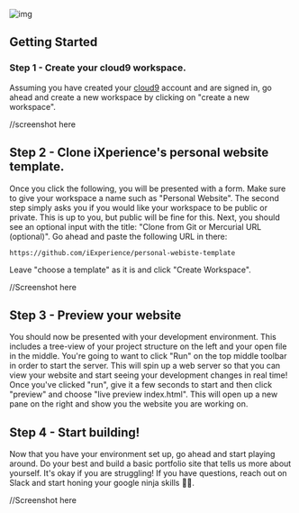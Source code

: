 ![img](https://www.dropbox.com/s/xg1mpl68hkg65bc/Screenshot%202017-05-04%2000.28.27.png?dl=0)
## Getting Started

### Step 1 - Create your cloud9 workspace.
Assuming you have created your [cloud9](https://c9.io/) account and are signed in, go ahead and create a new workspace by clicking on "create a new workspace".

//screenshot here

## Step 2 - Clone iXperience's personal website template.

Once you click the following, you will be presented with a form. Make sure to give your workspace a name such as "Personal Website". The second step simply asks you if you would like your workspace to be public or private. This is up to you, but public will be fine for this. Next, you should see an optional input with the title: "Clone from Git or Mercurial URL (optional)". Go ahead and paste the following URL in there:
 ```
 https://github.com/iExperience/personal-webiste-template
 ```

Leave "choose a template" as it is and click "Create Workspace".

//Screenshot here

## Step 3 - Preview your website

You should now be presented with your development environment. This includes a tree-view of your project structure on the left and your open file in the middle. You're going to want to click "Run" on the top middle toolbar in order to start the server. This will spin up a web server so that you can view your website and start seeing your development changes in real time! Once you've clicked "run", give it a few seconds to start and then click "preview" and choose "live preview index.html". This will open up a new pane on the right and show you the website you are working on.


## Step 4 - Start building!

Now that you have your environment set up, go ahead and start playing around. Do your best and build a basic portfolio site that tells us more about yourself. It's okay if you are struggling! If you have questions, reach out on Slack and start honing your google ninja skills 💪💪.

//Screenshot here
